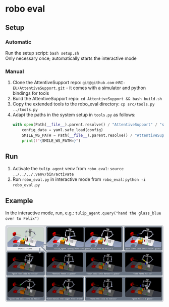 # robo eval


## Setup

### Automatic
Run the setup script: `bash setup.sh` \
Only necessary once; automatically starts the interactive mode

### Manual
1. Clone the AttentiveSupport repo: `git@github.com:HRI-EU/AttentiveSupport.git` - it comes with a simulator and python bindings for tools
2. Build the AttentiveSupport repo: `cd AttentiveSupport && bash build.sh`
3. Copy the extended tools to the robo_eval directory: `cp src/tools.py ../tools.py`
4. Adapt the paths in the system setup in `tools.py` as follows:
    ```python
    with open(Path(__file__).parent.resolve() / "AttentiveSupport" / "src" / "config.yaml", "r") as config:
        config_data = yaml.safe_load(config)
        SMILE_WS_PATH = Path(__file__).parent.resolve() / "AttentiveSupport" / config_data["install"]
        print(f"{SMILE_WS_PATH=}")
    ```


## Run
1. Activate the `tulip_agent` venv from `robo_eval`: `source ../../../.venv/bin/activate`
2. Run `robo_eval.py` in interactive mode from `robo_eval`: `python -i robo_eval.py`


## Example
In the interactive mode, run, e.g.: `tulip_agent.query("hand the glass_blue over to Felix")`

![Examples](../../../docs/static/images/robot-examples.png)
